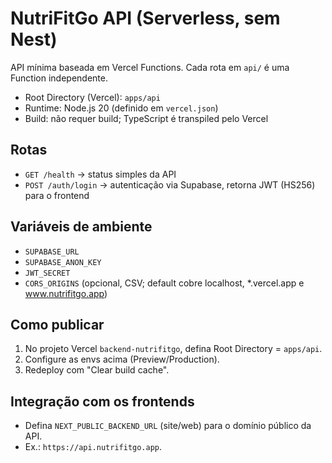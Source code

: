 # NutriFitGo API (Serverless, sem Nest)

API mínima baseada em Vercel Functions. Cada rota em `api/` é uma Function independente.

- Root Directory (Vercel): `apps/api`
- Runtime: Node.js 20 (definido em `vercel.json`)
- Build: não requer build; TypeScript é transpiled pelo Vercel

## Rotas
- `GET /health` → status simples da API
- `POST /auth/login` → autenticação via Supabase, retorna JWT (HS256) para o frontend

## Variáveis de ambiente
- `SUPABASE_URL`
- `SUPABASE_ANON_KEY`
- `JWT_SECRET`
- `CORS_ORIGINS` (opcional, CSV; default cobre localhost, *.vercel.app e www.nutrifitgo.app)

## Como publicar
1. No projeto Vercel `backend-nutrifitgo`, defina Root Directory = `apps/api`.
2. Configure as envs acima (Preview/Production).
3. Redeploy com "Clear build cache".

## Integração com os frontends
- Defina `NEXT_PUBLIC_BACKEND_URL` (site/web) para o domínio público da API.
- Ex.: `https://api.nutrifitgo.app`.
